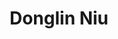 ---
layout: page
title: Donglin Niu
order: 2012-09
grad_date: 'Sept 2012'
lastname: Niu
description: PhD Graduate
importance: 1
category: work
current: false 
position: Graduate
current_pos: Yahoo!
Thesis: Multiple Alternative Clusterings and Dimensionality Reduction
---